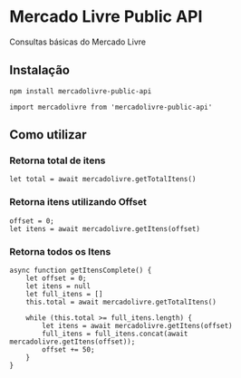 # Mercado Livre Public API

Consultas básicas do Mercado Livre <br>

## Instalação

`npm install mercadolivre-public-api`

`import mercadolivre from 'mercadolivre-public-api'`

## Como utilizar 

### Retorna total de itens
```
let total = await mercadolivre.getTotalItens()
```

### Retorna itens utilizando Offset
```
offset = 0;
let itens = await mercadolivre.getItens(offset)
```

### Retorna todos os Itens 
```
async function getItensComplete() {
    let offset = 0;
    let itens = null
    let full_itens = []
    this.total = await mercadolivre.getTotalItens()

    while (this.total >= full_itens.length) {
        let itens = await mercadolivre.getItens(offset)
        full_itens = full_itens.concat(await mercadolivre.getItens(offset));
        offset += 50;
    } 
} 
```
